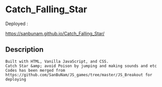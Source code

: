 # Catch_Falling_Star
Deployed :

https://sanbunam.github.io/Catch_Falling_Star/

## Description
```
Built with HTML, Vanilla JavaScript, and CSS.
Catch Star &amp; avoid Poison by jumping and making sounds and etc
Codes has been merged from https://github.com/SanBuNam/JS_games/tree/master/JS_Breakout for deploying
```
